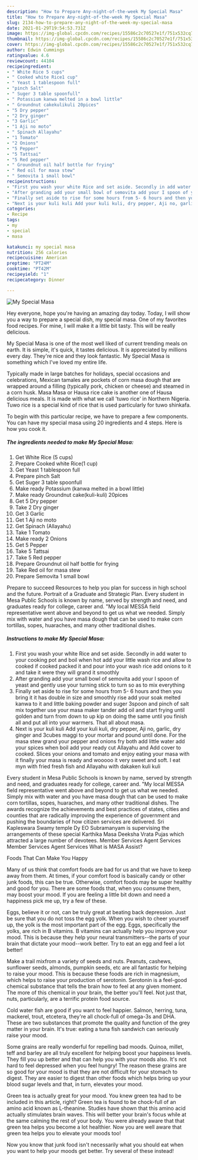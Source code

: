 ```yaml
---
description: "How to Prepare Any-night-of-the-week My Special Masa"
title: "How to Prepare Any-night-of-the-week My Special Masa"
slug: 2134-how-to-prepare-any-night-of-the-week-my-special-masa
date: 2021-01-29T19:54:53.731Z
image: https://img-global.cpcdn.com/recipes/15586c2c70527e1f/751x532cq70/my-special-masa-recipe-main-photo.jpg
thumbnail: https://img-global.cpcdn.com/recipes/15586c2c70527e1f/751x532cq70/my-special-masa-recipe-main-photo.jpg
cover: https://img-global.cpcdn.com/recipes/15586c2c70527e1f/751x532cq70/my-special-masa-recipe-main-photo.jpg
author: Edwin Cummings
ratingvalue: 4.6
reviewcount: 44104
recipeingredient:
- " White Rice 5 cups"
- " Cooked white Rice1 cup"
- " Yeast 1 tablespoon full"
- "pinch Salt"
- " Suger 3 table spoonfull"
- " Potassium kanwa melted in a bowl little"
- " Groundnut cakekulikuli 20pices"
- "5 Dry pepper"
- "2 Dry ginger"
- "3 Garlic"
- "1 Aji no moto"
- " Spinach Allayahu"
- "1 Tomato"
- "2 Onions"
- "5 Pepper"
- "5 Tattsai"
- "5 Red pepper"
- " Groundnut oil half bottle for frying"
- " Red oil for masa stew"
- " Semovita 1 small bowl"
recipeinstructions:
- "First you wash your white Rice and set aside. Secondly in add water to your cooking pot and boil when hot add your little wash rice and allow to cooked if cooked packed it and pour into your wash rice add onions to it and take it were they will grand it smoothly"
- "After granding add your small bowl of semovita add your I spoon of yeast and gently use your turning stick to turn so as to mix everything"
- "Finally set aside to rise for some hours from 5- 6 hours and then you bring it it has double in size and smoothly rise add your soak melted kanwa to it and little baking powder and suger 3spoon and pinch of salt mix together use your masa maker tander add oil and start frying until golden and turn from down to up kip on doing the same until you finish all and put all into your warmers. That all about masa."
- "Next is your kuli kuli Add your kuli kuli, dry pepper, Aji no, garlic, dry ginger and 3cubes maggi to your mortar and pound until done. For the masa stew grand your pepper and onions fry both add little water add your spices when boil add your ready cut Allayahu and Add cover to cooked. Slices your onions and tomato and enjoy eating your masa with it finally your masa is ready and wooooo it very sweet and soft. I eat myn with fried fresh fish and Allayahu with dakaken kuli kuli"
categories:
- Recipe
tags:
- my
- special
- masa

katakunci: my special masa 
nutrition: 256 calories
recipecuisine: American
preptime: "PT24M"
cooktime: "PT42M"
recipeyield: "1"
recipecategory: Dinner

---
```



![My Special Masa](https://img-global.cpcdn.com/recipes/15586c2c70527e1f/751x532cq70/my-special-masa-recipe-main-photo.jpg)

Hey everyone, hope you're having an amazing day today. Today, I will show you a way to prepare a special dish, my special masa. One of my favorites food recipes. For mine, I will make it a little bit tasty. This will be really delicious.

My Special Masa is one of the most well liked of current trending meals on earth. It is simple, it's quick, it tastes delicious. It is appreciated by millions every day. They're nice and they look fantastic. My Special Masa is something which I've loved my entire life.

Typically made in large batches for holidays, special occasions and celebrations, Mexican tamales are pockets of corn masa dough that are wrapped around a filling (typically pork, chicken or cheese) and steamed in a corn husk. Masa Masa or Hausa rice cake is another one of Hausa delicious meals. It is made with what we call &#39;tuwo rice&#39; in Northern Nigeria. Tuwo rice is a special kind of rice that is used particularly for tuwo shinkafa.


To begin with this particular recipe, we have to prepare a few components. You can have my special masa using 20 ingredients and 4 steps. Here is how you cook it.

<!--inarticleads1-->

##### The ingredients needed to make My Special Masa:

1. Get  White Rice (5 cups)
1. Prepare  Cooked white Rice(1 cup)
1. Get  Yeast 1 tablespoon full
1. Prepare pinch Salt
1. Get  Suger 3 table spoonfull
1. Make ready  Potassium (kanwa melted in a bowl little)
1. Make ready  Groundnut cake(kuli-kuli) 20pices
1. Get 5 Dry pepper
1. Take 2 Dry ginger
1. Get 3 Garlic
1. Get 1 Aji no moto
1. Get  Spinach (Allayahu)
1. Take 1 Tomato
1. Make ready 2 Onions
1. Get 5 Pepper
1. Take 5 Tattsai
1. Take 5 Red pepper
1. Prepare  Groundnut oil half bottle for frying
1. Take  Red oil for masa stew
1. Prepare  Semovita 1 small bowl


Prepare to succeed Resources to help you plan for success in high school and the future. Portrait of a Graduate and Strategic Plan. Every student in Mesa Public Schools is known by name, served by strength and need, and graduates ready for college, career and. &#34;My local MESSA field representative went above and beyond to get us what we needed. Simply mix with water and you have masa dough that can be used to make corn tortillas, sopes, huaraches, and many other traditional dishes. 

<!--inarticleads2-->

##### Instructions to make My Special Masa:

1. First you wash your white Rice and set aside. Secondly in add water to your cooking pot and boil when hot add your little wash rice and allow to cooked if cooked packed it and pour into your wash rice add onions to it and take it were they will grand it smoothly
1. After granding add your small bowl of semovita add your I spoon of yeast and gently use your turning stick to turn so as to mix everything
1. Finally set aside to rise for some hours from 5- 6 hours and then you bring it it has double in size and smoothly rise add your soak melted kanwa to it and little baking powder and suger 3spoon and pinch of salt mix together use your masa maker tander add oil and start frying until golden and turn from down to up kip on doing the same until you finish all and put all into your warmers. That all about masa.
1. Next is your kuli kuli Add your kuli kuli, dry pepper, Aji no, garlic, dry ginger and 3cubes maggi to your mortar and pound until done. For the masa stew grand your pepper and onions fry both add little water add your spices when boil add your ready cut Allayahu and Add cover to cooked. Slices your onions and tomato and enjoy eating your masa with it finally your masa is ready and wooooo it very sweet and soft. I eat myn with fried fresh fish and Allayahu with dakaken kuli kuli


Every student in Mesa Public Schools is known by name, served by strength and need, and graduates ready for college, career and. &#34;My local MESSA field representative went above and beyond to get us what we needed. Simply mix with water and you have masa dough that can be used to make corn tortillas, sopes, huaraches, and many other traditional dishes. The awards recognize the achievements and best practices of states, cities and counties that are radically improving the experience of government and pushing the boundaries of how citizen services are delivered. Sri Kapleswara Swamy temple Dy EO Subramanyam is supervising the arrangements of these special Karthika Masa Deeksha Vrata Pujas which attracted a large number of devotees. Member Services Agent Services Member Services Agent Services What is MASA Assist? 

Foods That Can Make You Happy


Many of us think that comfort foods are bad for us and that we have to keep away from them. At times, if your comfort food is basically candy or other junk foods, this can be true. Otherwise, comfort foods may be super healthy and good for you. There are some foods that, when you consume them, may boost your mood. If you are feeling a little bit down and need a happiness pick me up, try a few of these.

Eggs, believe it or not, can be truly great at beating back depression. Just be sure that you do not toss the egg yolk. When you wish to cheer yourself up, the yolk is the most important part of the egg. Eggs, specifically the yolks, are rich in B vitamins. B vitamins can actually help you improve your mood. This is because they help your neural transmitters--the parts of your brain that dictate your mood--work better. Try to eat an egg and feel a lot better!

Make a trail mixfrom a variety of seeds and nuts. Peanuts, cashews, sunflower seeds, almonds, pumpkin seeds, etc are all fantastic for helping to raise your mood. This is because these foods are rich in magnesium, which helps to raise your production of serotonin. Serotonin is a feel-good chemical substance that tells the brain how to feel at any given moment. The more of this chemical in your brain, the better you'll feel. Not just that, nuts, particularly, are a terrific protein food source.

Cold water fish are good if you want to feel happier. Salmon, herring, tuna, mackerel, trout, etcetera, they're all chock-full of omega-3s and DHA. These are two substances that promote the quality and function of the grey matter in your brain. It's true: eating a tuna fish sandwich can seriously raise your mood. 

Some grains are really wonderful for repelling bad moods. Quinoa, millet, teff and barley are all truly excellent for helping boost your happiness levels. They fill you up better and that can help you with your moods also. It's not hard to feel depressed when you feel hungry! The reason these grains are so good for your mood is that they are not difficult for your stomach to digest. They are easier to digest than other foods which helps bring up your blood sugar levels and that, in turn, elevates your mood.

Green tea is actually great for your mood. You knew green tea had to be included in this article, right? Green tea is found to be chock-full of an amino acid known as L-theanine. Studies have shown that this amino acid actually stimulates brain waves. This will better your brain's focus while at the same calming the rest of your body. You were already aware that that green tea helps you become a lot healthier. Now you are well aware that green tea helps you to elevate your moods too!

Now you know that junk food isn't necessarily what you should eat when you want to help your moods get better. Try several of these instead!

